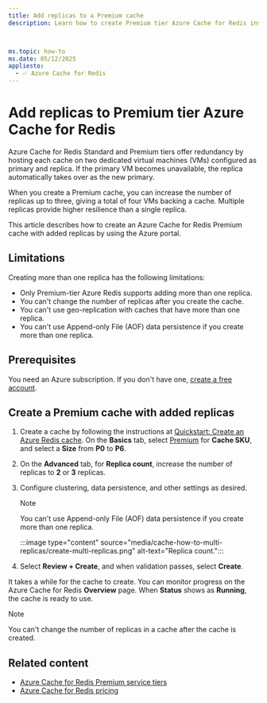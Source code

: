 ```yaml
---
title: Add replicas to a Premium cache
description: Learn how to create Premium tier Azure Cache for Redis instances with added replicas.



ms.topic: how-to
ms.date: 05/12/2025
appliesto:
  - ✅ Azure Cache for Redis
---
```


# Add replicas to Premium tier Azure Cache for Redis

Azure Cache for Redis Standard and Premium tiers offer redundancy by hosting each cache on two dedicated virtual machines (VMs) configured as primary and replica. If the primary VM becomes unavailable, the replica automatically takes over as the new primary.

When you create a Premium cache, you can increase the number of replicas up to three, giving a total of four VMs backing a cache. Multiple replicas provide higher resilience than a single replica.

This article describes how to create an Azure Cache for Redis Premium cache with added replicas by using the Azure portal.

## Limitations

Creating more than one replica has the following limitations:

- Only Premium-tier Azure Redis supports adding more than one replica.
- You can't change the number of replicas after you create the cache.
- You can't use geo-replication with caches that have more than one replica.
- You can't use Append-only File (AOF) data persistence if you create more than one replica.

## Prerequisites

You need an Azure subscription. If you don't have one, [create a free account](https://azure.microsoft.com/free/).

## Create a Premium cache with added replicas

1. Create a cache by following the instructions at [Quickstart: Create an Azure Redis cache](quickstart-create-redis.md). On the **Basics** tab, select [Premium](https://azure.microsoft.com/pricing/details/cache/) for **Cache SKU**, and select a **Size** from **P0** to **P6**.

1. On the **Advanced** tab, for **Replica count**, increase the number of replicas to **2** or **3** replicas.

1. Configure clustering, data persistence, and other settings as desired.

   > [!NOTE]
   > You can't use Append-only File (AOF) data persistence if you create more than one replica.

    :::image type="content" source="media/cache-how-to-multi-replicas/create-multi-replicas.png" alt-text="Replica count.":::

1. Select **Review + Create**, and when validation passes, select **Create**.

It takes a while for the cache to create. You can monitor progress on the Azure Cache for Redis **Overview** page. When **Status** shows as **Running**, the cache is ready to use.

> [!NOTE]
> You can't change the number of replicas in a cache after the cache is created.

## Related content

- [Azure Cache for Redis Premium service tiers](cache-overview.md#service-tiers)
- [Azure Cache for Redis pricing](https://azure.microsoft.com/pricing/details/cache/)

